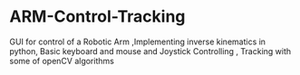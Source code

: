 # ARM-Control-Tracking
 GUI for control of a Robotic Arm ,Implementing inverse kinematics in  python, Basic keyboard and mouse  and Joystick Controlling , Tracking with some of openCV algorithms
